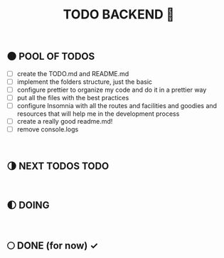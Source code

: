 <div align="center">

  # TODO BACKEND :milky_way:

</div>

</br>


## :new_moon: POOL OF TODOS

* [ ] create the TODO.md and README.md
* [ ] implement the folders structure, just the basic
* [ ] configure prettier to organize my code and do it in a prettier way
* [ ] put all the files with the best practices
* [ ] configure Insomnia with all the routes and facilities and goodies and resources that will help me in the development process
* [ ] create a really good readme.md!
* [ ] remove console.logs

</br>

## :last_quarter_moon: NEXT TODOS TODO


</br>

## :first_quarter_moon: DOING 


</br>

## :full_moon: DONE (for now) ✓



</br>
